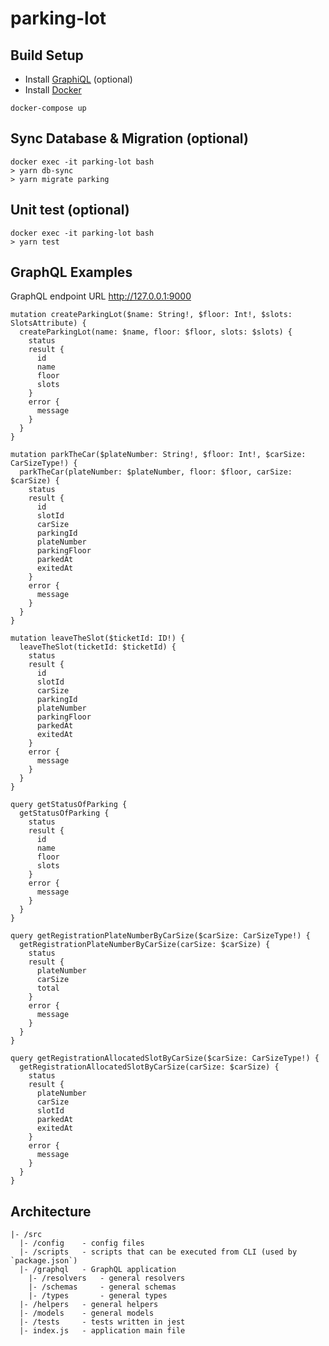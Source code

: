 # parking-lot

## Build Setup

- Install [GraphiQL](https://github.com/graphql/graphiql) (optional)
- Install [Docker](https://github.com/docker)

```
docker-compose up
```

## Sync Database & Migration (optional)

```
docker exec -it parking-lot bash
> yarn db-sync
> yarn migrate parking
```

## Unit test (optional)

```
docker exec -it parking-lot bash
> yarn test
```

## GraphQL Examples

GraphQL endpoint URL http://127.0.0.1:9000

```
mutation createParkingLot($name: String!, $floor: Int!, $slots: SlotsAttribute) {
  createParkingLot(name: $name, floor: $floor, slots: $slots) {
    status
    result {
      id
      name
      floor
      slots
    }
    error {
      message
    }
  }
}
```

```
mutation parkTheCar($plateNumber: String!, $floor: Int!, $carSize: CarSizeType!) {
  parkTheCar(plateNumber: $plateNumber, floor: $floor, carSize: $carSize) {
    status
    result {
      id
      slotId
      carSize
      parkingId
      plateNumber
      parkingFloor
      parkedAt
      exitedAt
    }
    error {
      message
    }
  }
}

```

```
mutation leaveTheSlot($ticketId: ID!) {
  leaveTheSlot(ticketId: $ticketId) {
    status
    result {
      id
      slotId
      carSize
      parkingId
      plateNumber
      parkingFloor
      parkedAt
      exitedAt
    }
    error {
      message
    }
  }
}
```

```
query getStatusOfParking {
  getStatusOfParking {
    status
    result {
      id
      name
      floor
      slots
    }
    error {
      message
    }
  }
}
```

```
query getRegistrationPlateNumberByCarSize($carSize: CarSizeType!) {
  getRegistrationPlateNumberByCarSize(carSize: $carSize) {
    status
    result {
      plateNumber
      carSize
      total
    }
    error {
      message
    }
  }
}
```

```
query getRegistrationAllocatedSlotByCarSize($carSize: CarSizeType!) {
  getRegistrationAllocatedSlotByCarSize(carSize: $carSize) {
    status
    result {
      plateNumber
      carSize
      slotId
      parkedAt
      exitedAt
    }
    error {
      message
    }
  }
}
```

## Architecture

```
|- /src
  |- /config    - config files
  |- /scripts   - scripts that can be executed from CLI (used by `package.json`)
  |- /graphql   - GraphQL application
    |- /resolvers   - general resolvers
    |- /schemas     - general schemas
    |- /types       - general types
  |- /helpers   - general helpers
  |- /models    - general models
  |- /tests     - tests written in jest
  |- index.js   - application main file
```
